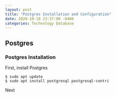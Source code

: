 ```yaml
---
layout: post
title: "Postgres Installation and Configuration"
date: 2020-10-10 23:37:00 -0400
categories: Technology Database
---
```


## Postgres

### Postgres Installation
First, install Postgres
```console
$ sudo apt update
$ sudo apt install postgresql postgresql-contri
```
Next

